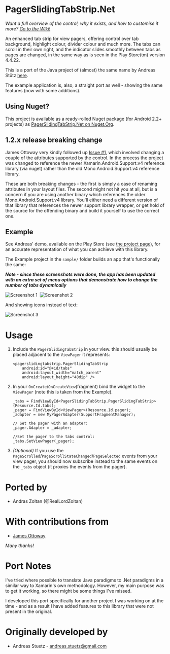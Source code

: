 PagerSlidingTabStrip.Net
========================

*Want a full overview of the control, why it exists, and how to customise it more? [Go to the Wiki!](https://github.com/LordZoltan/PagerSlidingTabStrip.Net/wiki)*

An enhanced tab strip for view pagers, offering control over tab background, highlight colour, divider colour and
much more.  The tabs can scroll in their own right, and the indicator slides smoothly between tabs as pages are changed,
in the same way as is seen in the Play Store(tm) version 4.4.22.

This is a port of the Java project of (almost) the same name by Andreas Stütz [here][1].

The example application is, also, a straight port as well - showing the same features (now with some additions).

Using Nuget?
------------

This project is available as a ready-rolled Nuget package (for Android 2.2+ projects) as [PagerSlidingTabStrip.Net on Nuget.Org](https://www.nuget.org/packages/PagerSlidingTabStrip.Net/).

1.2.x release breaking change
-----------------------------

James Ottoway very kindly followed up [Issue #1](https://github.com/LordZoltan/PagerSlidingTabStrip.Net/issues/1), which involved changing a couple of the attributes supported
by the control.  In the process the project was changed to reference the newer Xamarin.Android.Support.v4 reference library (via nuget) rather than the old Mono.Android.Support.v4
reference library.

These are both breaking changes - the first is simply a case of renaming attributes in your layout files.  The second might not hit you at all, but is a
concern if you are using another binary which references the older Mono.Android.Support.v4 library.  You'll either need a different version of that library
that references the newer support library wrapper, or get hold of the source for the offending binary and build it yourself to use the correct one.

Example
-------

See Andreas' demo, available on the Play Store (see [the project page][1]), for an accurate representation of what you can achieve with this library.

The Example project in the `sample/` folder builds an app that's functionally the same:

***Note - since these screenshots were done, the app has been updated with an extra set of menu options that demonstrate
how to change the number of tabs dynamically***

![Screenshot 1](https://lh3.googleusercontent.com/-FD9ojqMXcXQ/UouTWmzifII/AAAAAAAAAJw/8Ay-30fethQ/w306-h544-no/psts1.jpg)
&nbsp;![Screenshot 2](https://lh5.googleusercontent.com/-NIUMGzKWNaY/UouTW5JLOnI/AAAAAAAAAJQ/dbBgmlAOui4/w306-h544-no/psts2.jpg)

And showing icons instead of text:

![Screenshot 3](https://lh6.googleusercontent.com/-vSntr39cEF0/UouY1r8ViBI/AAAAAAAAAKA/8Igj2dzuerE/w306-h544-no/psts3.jpg)

[1]:https://github.com/astuetz/PagerSlidingTabStrip

Usage
=====

 1. Include the `PagerSlidingTabStrip` in your view.  this should usually be placed adjacent to the `ViewPager` it represents:

		<pagerslidingtabstrip.PagerSlidingTabStrip
			android:id="@+id/tabs"
			android:layout_width="match_parent"
			android:layout_height="48dip" />
 
 2. In your `OnCreate`/`OnCreateView`(fragment) bind the widget to the `ViewPager` (note this is taken from the Example).

		_tabs = FindViewById<PagerSlidingTabStrip.PagerSlidingTabStrip>(Resource.Id.tabs);
		_pager = FindViewById<ViewPager>(Resource.Id.pager);
		_adapter = new MyPagerAdapter(SupportFragmentManager);

		// Set the pager with an adapter:
		_pager.Adapter = _adapter;

		//Set the pager to the tabs control:
		_tabs.SetViewPager(_pager);

 3. *(Optional)* If you use the `PageScrolled`/`PageScrollStateChanged`/`PageSelected` events from your view pager, you should 
now subscribe instead to the same events on the `_tabs` object (it proxies the events from the pager).

Ported by
=========

 * Andras Zoltan (@RealLordZoltan)

With contributions from
=======================

 * [James Ottoway](https://github.com/jamesottaway)

*Many thanks!*

Port Notes
==========

I've tried where possible to translate Java paradigms to .Net paradigms in a similar way to Xamarin's own methodology.  However,
my main purpose was to get it working, so there might be some things I've missed.

I developed this port specifically for another project I was working on at the time - and as a result I have added features to this library
that were not present in the original.

Originally developed by
=======================

 * Andreas Stuetz - <andreas.stuetz@gmail.com>
